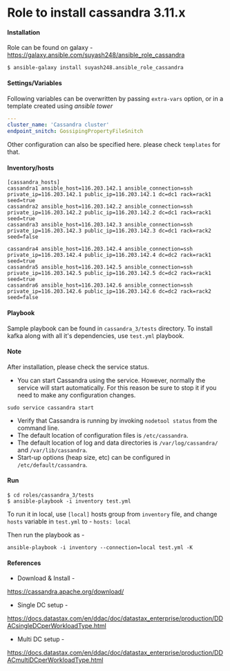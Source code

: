 # Role to install cassandra 3.11.x

#### Installation

Role can be found on galaxy - https://galaxy.ansible.com/suyash248/ansible_role_cassandra
```
$ ansible-galaxy install suyash248.ansible_role_cassandra
```

#### Settings/Variables

Following variables can be overwritten by passing `extra-vars` option, or in a template created using *ansible tower*

```yaml
---
cluster_name: 'Cassandra cluster'
endpoint_snitch: GossipingPropertyFileSnitch
```

Other configuration can also be specified here. please check `templates` for that.

#### Inventory/hosts
```
[cassandra_hosts]
cassandra1 ansible_host=116.203.142.1 ansible_connection=ssh private_ip=116.203.142.1 public_ip=116.203.142.1 dc=dc1 rack=rack1 seed=true
cassandra2 ansible_host=116.203.142.2 ansible_connection=ssh private_ip=116.203.142.2 public_ip=116.203.142.2 dc=dc1 rack=rack1 seed=true
cassandra3 ansible_host=116.203.142.3 ansible_connection=ssh private_ip=116.203.142.3 public_ip=116.203.142.3 dc=dc1 rack=rack2 seed=false

cassandra4 ansible_host=116.203.142.4 ansible_connection=ssh private_ip=116.203.142.4 public_ip=116.203.142.4 dc=dc2 rack=rack1 seed=true
cassandra5 ansible_host=116.203.142.5 ansible_connection=ssh private_ip=116.203.142.5 public_ip=116.203.142.5 dc=dc2 rack=rack1 seed=true
cassandra6 ansible_host=116.203.142.6 ansible_connection=ssh private_ip=116.203.142.6 public_ip=116.203.142.6 dc=dc2 rack=rack2 seed=false
```

#### Playbook
Sample playbook can be found in `cassandra_3/tests` directory. To install kafka along with all it's dependencies, use
`test.yml` playbook.

#### Note
After installation, please check the service status.

- You can start Cassandra using the service. However, normally the service will start automatically. For this reason be sure to stop it if you need to make any configuration changes.
```
sudo service cassandra start
```

- Verify that Cassandra is running by invoking `nodetool status` from the command line.
- The default location of configuration files is `/etc/cassandra`.
- The default location of log and data directories is `/var/log/cassandra/` and `/var/lib/cassandra`.
- Start-up options (heap size, etc) can be configured in `/etc/default/cassandra`.

#### Run
```
$ cd roles/cassandra_3/tests
$ ansible-playbook -i inventory test.yml
```

To run it in local, use `[local]` hosts group from `inventory` file, and change `hosts` variable in `test.yml` to -
`hosts: local`

Then run the playbook as -
```
ansible-playbook -i inventory --connection=local test.yml -K
```

#### References

- Download & Install -

https://cassandra.apache.org/download/

- Single DC setup -

https://docs.datastax.com/en/ddac/doc/datastax_enterprise/production/DDACsingleDCperWorkloadType.html

- Multi DC setup -

https://docs.datastax.com/en/ddac/doc/datastax_enterprise/production/DDACmultiDCperWorkloadType.html
